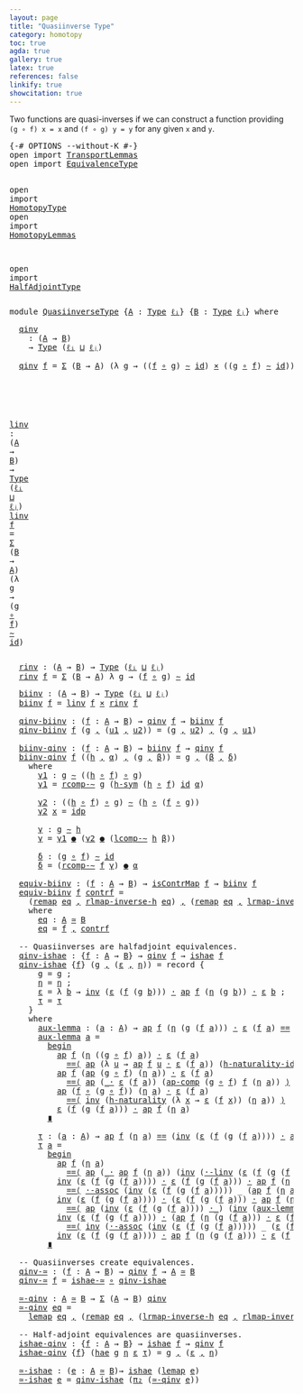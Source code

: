 ```yaml
---
layout: page
title: "Quasiinverse Type"
category: homotopy
toc: true
agda: true
gallery: true
latex: true
references: false
linkify: true
showcitation: true
---
```


Two functions are quasi-inverses if we can construct a function providing
`(g ∘ f) x = x` and `(f ∘ g) y = y` for any given `x` and `y`.

<div class="hide" >
<pre class="Agda">
<a id="338" class="Symbol">{-#</a> <a id="342" class="Keyword">OPTIONS</a> <a id="350" class="Pragma">--without-K</a> <a id="362" class="Symbol">#-}</a>
<a id="366" class="Keyword">open</a> <a id="371" class="Keyword">import</a> <a id="378" href="TransportLemmas.html" class="Module">TransportLemmas</a>
<a id="394" class="Keyword">open</a> <a id="399" class="Keyword">import</a> <a id="406" href="EquivalenceType.html" class="Module">EquivalenceType</a>

<a id="423" class="Keyword">open</a> <a id="428" class="Keyword">import</a> <a id="435" href="HomotopyType.html" class="Module">HomotopyType</a>
<a id="448" class="Keyword">open</a> <a id="453" class="Keyword">import</a> <a id="460" href="HomotopyLemmas.html" class="Module">HomotopyLemmas</a>


<a id="477" class="Keyword">open</a> <a id="482" class="Keyword">import</a> <a id="489" href="HalfAdjointType.html" class="Module">HalfAdjointType</a>
</pre>
</div>

<pre class="Agda">
<a id="537" class="Keyword">module</a> <a id="544" href="QuasiinverseType.html" class="Module">QuasiinverseType</a> <a id="561" class="Symbol">{</a><a id="562" href="QuasiinverseType.html#562" class="Bound">A</a> <a id="564" class="Symbol">:</a> <a id="566" href="Intro.html#1814" class="Function">Type</a> <a id="571" href="Intro.html#2256" class="Generalizable">ℓᵢ</a><a id="573" class="Symbol">}</a> <a id="575" class="Symbol">{</a><a id="576" href="QuasiinverseType.html#576" class="Bound">B</a> <a id="578" class="Symbol">:</a> <a id="580" href="Intro.html#1814" class="Function">Type</a> <a id="585" href="Intro.html#2259" class="Generalizable">ℓⱼ</a><a id="587" class="Symbol">}</a> <a id="589" class="Keyword">where</a>
</pre>

<pre class="Agda">
  <a id="qinv"></a><a id="622" href="QuasiinverseType.html#622" class="Function">qinv</a>
    <a id="631" class="Symbol">:</a> <a id="633" class="Symbol">(</a><a id="634" href="QuasiinverseType.html#562" class="Bound">A</a> <a id="636" class="Symbol">→</a> <a id="638" href="QuasiinverseType.html#576" class="Bound">B</a><a id="639" class="Symbol">)</a>
    <a id="645" class="Symbol">→</a> <a id="647" href="Intro.html#1814" class="Function">Type</a> <a id="652" class="Symbol">(</a><a id="653" href="QuasiinverseType.html#571" class="Bound">ℓᵢ</a> <a id="656" href="Agda.Primitive.html#657" class="Primitive Operator">⊔</a> <a id="658" href="QuasiinverseType.html#585" class="Bound">ℓⱼ</a><a id="660" class="Symbol">)</a>

  <a id="665" href="QuasiinverseType.html#622" class="Function">qinv</a> <a id="670" href="QuasiinverseType.html#670" class="Bound">f</a> <a id="672" class="Symbol">=</a> <a id="674" href="BasicTypes.html#1691" class="Function">Σ</a> <a id="676" class="Symbol">(</a><a id="677" href="QuasiinverseType.html#576" class="Bound">B</a> <a id="679" class="Symbol">→</a> <a id="681" href="QuasiinverseType.html#562" class="Bound">A</a><a id="682" class="Symbol">)</a> <a id="684" class="Symbol">(λ</a> <a id="687" href="QuasiinverseType.html#687" class="Bound">g</a> <a id="689" class="Symbol">→</a> <a id="691" class="Symbol">((</a><a id="693" href="QuasiinverseType.html#670" class="Bound">f</a> <a id="695" href="BasicFunctions.html#1027" class="Function Operator">∘</a> <a id="697" href="QuasiinverseType.html#687" class="Bound">g</a><a id="698" class="Symbol">)</a> <a id="700" href="HomotopyType.html#1024" class="Function Operator">∼</a> <a id="702" href="BasicFunctions.html#387" class="Function">id</a><a id="704" class="Symbol">)</a> <a id="706" href="BasicTypes.html#2150" class="Function Operator">×</a> <a id="708" class="Symbol">((</a><a id="710" href="QuasiinverseType.html#687" class="Bound">g</a> <a id="712" href="BasicFunctions.html#1027" class="Function Operator">∘</a> <a id="714" href="QuasiinverseType.html#670" class="Bound">f</a><a id="715" class="Symbol">)</a> <a id="717" href="HomotopyType.html#1024" class="Function Operator">∼</a> <a id="719" href="BasicFunctions.html#387" class="Function">id</a><a id="721" class="Symbol">))</a>
</pre>

<pre class="Agda"></pre><pre class="Agda"></pre><pre class="Agda">
 <a id="750" class="Bound"> </a><a id="linv"></a><a id="751" href="QuasiinverseType.html#751" class="Function">linv</a><a id="755" class="Function"> : (</a><a id="759" href="QuasiinverseType.html#562" class="Bound">A</a><a id="760" class="Bound"> </a><a id="761" class="Symbol">→</a> <a id="763" href="QuasiinverseType.html#576" class="Bound">B</a><a id="764" class="Symbol">)</a> <a id="766" class="Symbol">→</a> <a id="768" href="Intro.html#1814" class="Function">Type</a> <a id="773" class="Symbol">(</a><a id="774" href="QuasiinverseType.html#571" class="Bound">ℓᵢ</a> <a id="777" href="Agda.Primitive.html#657" class="Primitive Operator">⊔</a> <a id="779" href="QuasiinverseType.html#585" class="Bound">ℓⱼ</a><a id="781" class="Symbol">)</a>
  <a id="785" href="QuasiinverseType.html#751" class="Function">linv</a> <a id="790" href="QuasiinverseType.html#790" class="Bound">f</a> <a id="792" class="Symbol">=</a> <a id="794" href="BasicTypes.html#1691" class="Function">Σ</a> <a id="796" class="Symbol">(</a><a id="797" href="QuasiinverseType.html#576" class="Bound">B</a> <a id="799" class="Symbol">→</a> <a id="801" href="QuasiinverseType.html#562" class="Bound">A</a><a id="802" class="Symbol">)</a> <a id="804" class="Symbol">(λ</a> <a id="807" href="QuasiinverseType.html#807" class="Bound">g</a> <a id="809" class="Symbol">→</a> <a id="811" class="Symbol">(</a><a id="812" href="QuasiinverseType.html#807" class="Bound">g</a> <a id="814" href="BasicFunctions.html#1027" class="Function Operator">∘</a> <a id="816" href="QuasiinverseType.html#790" class="Bound">f</a><a id="817" class="Symbol">)</a> <a id="819" href="HomotopyType.html#1024" class="Function Operator">∼</a> <a id="821" href="BasicFunctions.html#387" class="Function">id</a><a id="823" class="Symbol">)</a>
</pre>

<pre class="Agda">
  <a id="rinv"></a><a id="852" href="QuasiinverseType.html#852" class="Function">rinv</a> <a id="857" class="Symbol">:</a> <a id="859" class="Symbol">(</a><a id="860" href="QuasiinverseType.html#562" class="Bound">A</a> <a id="862" class="Symbol">→</a> <a id="864" href="QuasiinverseType.html#576" class="Bound">B</a><a id="865" class="Symbol">)</a> <a id="867" class="Symbol">→</a> <a id="869" href="Intro.html#1814" class="Function">Type</a> <a id="874" class="Symbol">(</a><a id="875" href="QuasiinverseType.html#571" class="Bound">ℓᵢ</a> <a id="878" href="Agda.Primitive.html#657" class="Primitive Operator">⊔</a> <a id="880" href="QuasiinverseType.html#585" class="Bound">ℓⱼ</a><a id="882" class="Symbol">)</a>
  <a id="886" href="QuasiinverseType.html#852" class="Function">rinv</a> <a id="891" href="QuasiinverseType.html#891" class="Bound">f</a> <a id="893" class="Symbol">=</a> <a id="895" href="BasicTypes.html#1691" class="Function">Σ</a> <a id="897" class="Symbol">(</a><a id="898" href="QuasiinverseType.html#576" class="Bound">B</a> <a id="900" class="Symbol">→</a> <a id="902" href="QuasiinverseType.html#562" class="Bound">A</a><a id="903" class="Symbol">)</a> <a id="905" class="Symbol">λ</a> <a id="907" href="QuasiinverseType.html#907" class="Bound">g</a> <a id="909" class="Symbol">→</a> <a id="911" class="Symbol">(</a><a id="912" href="QuasiinverseType.html#891" class="Bound">f</a> <a id="914" href="BasicFunctions.html#1027" class="Function Operator">∘</a> <a id="916" href="QuasiinverseType.html#907" class="Bound">g</a><a id="917" class="Symbol">)</a> <a id="919" href="HomotopyType.html#1024" class="Function Operator">∼</a> <a id="921" href="BasicFunctions.html#387" class="Function">id</a>
</pre>

<pre class="Agda">
  <a id="biinv"></a><a id="951" href="QuasiinverseType.html#951" class="Function">biinv</a> <a id="957" class="Symbol">:</a> <a id="959" class="Symbol">(</a><a id="960" href="QuasiinverseType.html#562" class="Bound">A</a> <a id="962" class="Symbol">→</a> <a id="964" href="QuasiinverseType.html#576" class="Bound">B</a><a id="965" class="Symbol">)</a> <a id="967" class="Symbol">→</a> <a id="969" href="Intro.html#1814" class="Function">Type</a> <a id="974" class="Symbol">(</a><a id="975" href="QuasiinverseType.html#571" class="Bound">ℓᵢ</a> <a id="978" href="Agda.Primitive.html#657" class="Primitive Operator">⊔</a> <a id="980" href="QuasiinverseType.html#585" class="Bound">ℓⱼ</a><a id="982" class="Symbol">)</a>
  <a id="986" href="QuasiinverseType.html#951" class="Function">biinv</a> <a id="992" href="QuasiinverseType.html#992" class="Bound">f</a> <a id="994" class="Symbol">=</a> <a id="996" href="QuasiinverseType.html#751" class="Function">linv</a> <a id="1001" href="QuasiinverseType.html#992" class="Bound">f</a> <a id="1003" href="BasicTypes.html#2150" class="Function Operator">×</a> <a id="1005" href="QuasiinverseType.html#852" class="Function">rinv</a> <a id="1010" href="QuasiinverseType.html#992" class="Bound">f</a>

  <a id="qinv-biinv"></a><a id="1015" href="QuasiinverseType.html#1015" class="Function">qinv-biinv</a> <a id="1026" class="Symbol">:</a> <a id="1028" class="Symbol">(</a><a id="1029" href="QuasiinverseType.html#1029" class="Bound">f</a> <a id="1031" class="Symbol">:</a> <a id="1033" href="QuasiinverseType.html#562" class="Bound">A</a> <a id="1035" class="Symbol">→</a> <a id="1037" href="QuasiinverseType.html#576" class="Bound">B</a><a id="1038" class="Symbol">)</a> <a id="1040" class="Symbol">→</a> <a id="1042" href="QuasiinverseType.html#622" class="Function">qinv</a> <a id="1047" href="QuasiinverseType.html#1029" class="Bound">f</a> <a id="1049" class="Symbol">→</a> <a id="1051" href="QuasiinverseType.html#951" class="Function">biinv</a> <a id="1057" href="QuasiinverseType.html#1029" class="Bound">f</a>
  <a id="1061" href="QuasiinverseType.html#1015" class="Function">qinv-biinv</a> <a id="1072" href="QuasiinverseType.html#1072" class="Bound">f</a> <a id="1074" class="Symbol">(</a><a id="1075" href="QuasiinverseType.html#1075" class="Bound">g</a> <a id="1077" href="BasicTypes.html#1583" class="InductiveConstructor Operator">,</a> <a id="1079" class="Symbol">(</a><a id="1080" href="QuasiinverseType.html#1080" class="Bound">u1</a> <a id="1083" href="BasicTypes.html#1583" class="InductiveConstructor Operator">,</a> <a id="1085" href="QuasiinverseType.html#1085" class="Bound">u2</a><a id="1087" class="Symbol">))</a> <a id="1090" class="Symbol">=</a> <a id="1092" class="Symbol">(</a><a id="1093" href="QuasiinverseType.html#1075" class="Bound">g</a> <a id="1095" href="BasicTypes.html#1583" class="InductiveConstructor Operator">,</a> <a id="1097" href="QuasiinverseType.html#1085" class="Bound">u2</a><a id="1099" class="Symbol">)</a> <a id="1101" href="BasicTypes.html#1583" class="InductiveConstructor Operator">,</a> <a id="1103" class="Symbol">(</a><a id="1104" href="QuasiinverseType.html#1075" class="Bound">g</a> <a id="1106" href="BasicTypes.html#1583" class="InductiveConstructor Operator">,</a> <a id="1108" href="QuasiinverseType.html#1080" class="Bound">u1</a><a id="1110" class="Symbol">)</a>

  <a id="biinv-qinv"></a><a id="1115" href="QuasiinverseType.html#1115" class="Function">biinv-qinv</a> <a id="1126" class="Symbol">:</a> <a id="1128" class="Symbol">(</a><a id="1129" href="QuasiinverseType.html#1129" class="Bound">f</a> <a id="1131" class="Symbol">:</a> <a id="1133" href="QuasiinverseType.html#562" class="Bound">A</a> <a id="1135" class="Symbol">→</a> <a id="1137" href="QuasiinverseType.html#576" class="Bound">B</a><a id="1138" class="Symbol">)</a> <a id="1140" class="Symbol">→</a> <a id="1142" href="QuasiinverseType.html#951" class="Function">biinv</a> <a id="1148" href="QuasiinverseType.html#1129" class="Bound">f</a> <a id="1150" class="Symbol">→</a> <a id="1152" href="QuasiinverseType.html#622" class="Function">qinv</a> <a id="1157" href="QuasiinverseType.html#1129" class="Bound">f</a>
  <a id="1161" href="QuasiinverseType.html#1115" class="Function">biinv-qinv</a> <a id="1172" href="QuasiinverseType.html#1172" class="Bound">f</a> <a id="1174" class="Symbol">((</a><a id="1176" href="QuasiinverseType.html#1176" class="Bound">h</a> <a id="1178" href="BasicTypes.html#1583" class="InductiveConstructor Operator">,</a> <a id="1180" href="QuasiinverseType.html#1180" class="Bound">α</a><a id="1181" class="Symbol">)</a> <a id="1183" href="BasicTypes.html#1583" class="InductiveConstructor Operator">,</a> <a id="1185" class="Symbol">(</a><a id="1186" href="QuasiinverseType.html#1186" class="Bound">g</a> <a id="1188" href="BasicTypes.html#1583" class="InductiveConstructor Operator">,</a> <a id="1190" href="QuasiinverseType.html#1190" class="Bound">β</a><a id="1191" class="Symbol">))</a> <a id="1194" class="Symbol">=</a> <a id="1196" href="QuasiinverseType.html#1186" class="Bound">g</a> <a id="1198" href="BasicTypes.html#1583" class="InductiveConstructor Operator">,</a> <a id="1200" class="Symbol">(</a><a id="1201" href="QuasiinverseType.html#1190" class="Bound">β</a> <a id="1203" href="BasicTypes.html#1583" class="InductiveConstructor Operator">,</a> <a id="1205" href="QuasiinverseType.html#1408" class="Function">δ</a><a id="1206" class="Symbol">)</a>
    <a id="1212" class="Keyword">where</a>
      <a id="1224" href="QuasiinverseType.html#1224" class="Function">γ1</a> <a id="1227" class="Symbol">:</a> <a id="1229" href="QuasiinverseType.html#1186" class="Bound">g</a> <a id="1231" href="HomotopyType.html#1024" class="Function Operator">∼</a> <a id="1233" class="Symbol">((</a><a id="1235" href="QuasiinverseType.html#1176" class="Bound">h</a> <a id="1237" href="BasicFunctions.html#1027" class="Function Operator">∘</a> <a id="1239" href="QuasiinverseType.html#1172" class="Bound">f</a><a id="1240" class="Symbol">)</a> <a id="1242" href="BasicFunctions.html#1027" class="Function Operator">∘</a> <a id="1244" href="QuasiinverseType.html#1186" class="Bound">g</a><a id="1245" class="Symbol">)</a>
      <a id="1253" href="QuasiinverseType.html#1224" class="Function">γ1</a> <a id="1256" class="Symbol">=</a> <a id="1258" href="HomotopyLemmas.html#660" class="Function">rcomp-∼</a> <a id="1266" href="QuasiinverseType.html#1186" class="Bound">g</a> <a id="1268" class="Symbol">(</a><a id="1269" href="HomotopyType.html#1368" class="Function">h-sym</a> <a id="1275" class="Symbol">(</a><a id="1276" href="QuasiinverseType.html#1176" class="Bound">h</a> <a id="1278" href="BasicFunctions.html#1027" class="Function Operator">∘</a> <a id="1280" href="QuasiinverseType.html#1172" class="Bound">f</a><a id="1281" class="Symbol">)</a> <a id="1283" href="BasicFunctions.html#387" class="Function">id</a> <a id="1286" href="QuasiinverseType.html#1180" class="Bound">α</a><a id="1287" class="Symbol">)</a>

      <a id="1296" href="QuasiinverseType.html#1296" class="Function">γ2</a> <a id="1299" class="Symbol">:</a> <a id="1301" class="Symbol">((</a><a id="1303" href="QuasiinverseType.html#1176" class="Bound">h</a> <a id="1305" href="BasicFunctions.html#1027" class="Function Operator">∘</a> <a id="1307" href="QuasiinverseType.html#1172" class="Bound">f</a><a id="1308" class="Symbol">)</a> <a id="1310" href="BasicFunctions.html#1027" class="Function Operator">∘</a> <a id="1312" href="QuasiinverseType.html#1186" class="Bound">g</a><a id="1313" class="Symbol">)</a> <a id="1315" href="HomotopyType.html#1024" class="Function Operator">∼</a> <a id="1317" class="Symbol">(</a><a id="1318" href="QuasiinverseType.html#1176" class="Bound">h</a> <a id="1320" href="BasicFunctions.html#1027" class="Function Operator">∘</a> <a id="1322" class="Symbol">(</a><a id="1323" href="QuasiinverseType.html#1172" class="Bound">f</a> <a id="1325" href="BasicFunctions.html#1027" class="Function Operator">∘</a> <a id="1327" href="QuasiinverseType.html#1186" class="Bound">g</a><a id="1328" class="Symbol">))</a>
      <a id="1337" href="QuasiinverseType.html#1296" class="Function">γ2</a> <a id="1340" href="QuasiinverseType.html#1340" class="Bound">x</a> <a id="1342" class="Symbol">=</a> <a id="1344" href="BasicTypes.html#4350" class="InductiveConstructor">idp</a>

      <a id="1355" href="QuasiinverseType.html#1355" class="Function">γ</a> <a id="1357" class="Symbol">:</a> <a id="1359" href="QuasiinverseType.html#1186" class="Bound">g</a> <a id="1361" href="HomotopyType.html#1024" class="Function Operator">∼</a> <a id="1363" href="QuasiinverseType.html#1176" class="Bound">h</a>
      <a id="1371" href="QuasiinverseType.html#1355" class="Function">γ</a> <a id="1373" class="Symbol">=</a> <a id="1375" href="QuasiinverseType.html#1224" class="Function">γ1</a> <a id="1378" href="HomotopyType.html#1704" class="Function Operator">●</a> <a id="1380" class="Symbol">(</a><a id="1381" href="QuasiinverseType.html#1296" class="Function">γ2</a> <a id="1384" href="HomotopyType.html#1704" class="Function Operator">●</a> <a id="1386" class="Symbol">(</a><a id="1387" href="HomotopyLemmas.html#891" class="Function">lcomp-∼</a> <a id="1395" href="QuasiinverseType.html#1176" class="Bound">h</a> <a id="1397" href="QuasiinverseType.html#1190" class="Bound">β</a><a id="1398" class="Symbol">))</a>

      <a id="1408" href="QuasiinverseType.html#1408" class="Function">δ</a> <a id="1410" class="Symbol">:</a> <a id="1412" class="Symbol">(</a><a id="1413" href="QuasiinverseType.html#1186" class="Bound">g</a> <a id="1415" href="BasicFunctions.html#1027" class="Function Operator">∘</a> <a id="1417" href="QuasiinverseType.html#1172" class="Bound">f</a><a id="1418" class="Symbol">)</a> <a id="1420" href="HomotopyType.html#1024" class="Function Operator">∼</a> <a id="1422" href="BasicFunctions.html#387" class="Function">id</a>
      <a id="1431" href="QuasiinverseType.html#1408" class="Function">δ</a> <a id="1433" class="Symbol">=</a> <a id="1435" class="Symbol">(</a><a id="1436" href="HomotopyLemmas.html#660" class="Function">rcomp-∼</a> <a id="1444" href="QuasiinverseType.html#1172" class="Bound">f</a> <a id="1446" href="QuasiinverseType.html#1355" class="Function">γ</a><a id="1447" class="Symbol">)</a> <a id="1449" href="HomotopyType.html#1704" class="Function Operator">●</a> <a id="1451" href="QuasiinverseType.html#1180" class="Bound">α</a>

  <a id="equiv-biinv"></a><a id="1456" href="QuasiinverseType.html#1456" class="Function">equiv-biinv</a> <a id="1468" class="Symbol">:</a> <a id="1470" class="Symbol">(</a><a id="1471" href="QuasiinverseType.html#1471" class="Bound">f</a> <a id="1473" class="Symbol">:</a> <a id="1475" href="QuasiinverseType.html#562" class="Bound">A</a> <a id="1477" class="Symbol">→</a> <a id="1479" href="QuasiinverseType.html#576" class="Bound">B</a><a id="1480" class="Symbol">)</a> <a id="1482" class="Symbol">→</a> <a id="1484" href="EquivalenceType.html#586" class="Function">isContrMap</a> <a id="1495" href="QuasiinverseType.html#1471" class="Bound">f</a> <a id="1497" class="Symbol">→</a> <a id="1499" href="QuasiinverseType.html#951" class="Function">biinv</a> <a id="1505" href="QuasiinverseType.html#1471" class="Bound">f</a>
  <a id="1509" href="QuasiinverseType.html#1456" class="Function">equiv-biinv</a> <a id="1521" href="QuasiinverseType.html#1521" class="Bound">f</a> <a id="1523" href="QuasiinverseType.html#1523" class="Bound">contrf</a> <a id="1530" class="Symbol">=</a>
    <a id="1536" class="Symbol">(</a><a id="1537" href="EquivalenceType.html#1396" class="Function">remap</a> <a id="1543" href="QuasiinverseType.html#1618" class="Function">eq</a> <a id="1546" href="BasicTypes.html#1583" class="InductiveConstructor Operator">,</a> <a id="1548" href="EquivalenceType.html#2301" class="Function">rlmap-inverse-h</a> <a id="1564" href="QuasiinverseType.html#1618" class="Function">eq</a><a id="1566" class="Symbol">)</a> <a id="1568" href="BasicTypes.html#1583" class="InductiveConstructor Operator">,</a> <a id="1570" class="Symbol">(</a><a id="1571" href="EquivalenceType.html#1396" class="Function">remap</a> <a id="1577" href="QuasiinverseType.html#1618" class="Function">eq</a> <a id="1580" href="BasicTypes.html#1583" class="InductiveConstructor Operator">,</a> <a id="1582" href="EquivalenceType.html#2089" class="Function">lrmap-inverse-h</a> <a id="1598" href="QuasiinverseType.html#1618" class="Function">eq</a><a id="1600" class="Symbol">)</a>
    <a id="1606" class="Keyword">where</a>
      <a id="1618" href="QuasiinverseType.html#1618" class="Function">eq</a> <a id="1621" class="Symbol">:</a> <a id="1623" href="QuasiinverseType.html#562" class="Bound">A</a> <a id="1625" href="EquivalenceType.html#995" class="Function Operator">≃</a> <a id="1627" href="QuasiinverseType.html#576" class="Bound">B</a>
      <a id="1635" href="QuasiinverseType.html#1618" class="Function">eq</a> <a id="1638" class="Symbol">=</a> <a id="1640" href="QuasiinverseType.html#1521" class="Bound">f</a> <a id="1642" href="BasicTypes.html#1583" class="InductiveConstructor Operator">,</a> <a id="1644" href="QuasiinverseType.html#1523" class="Bound">contrf</a>

  <a id="1654" class="Comment">-- Quasiinverses are halfadjoint equivalences.</a>
  <a id="qinv-ishae"></a><a id="1703" href="QuasiinverseType.html#1703" class="Function">qinv-ishae</a> <a id="1714" class="Symbol">:</a> <a id="1716" class="Symbol">{</a><a id="1717" href="QuasiinverseType.html#1717" class="Bound">f</a> <a id="1719" class="Symbol">:</a> <a id="1721" href="QuasiinverseType.html#562" class="Bound">A</a> <a id="1723" class="Symbol">→</a> <a id="1725" href="QuasiinverseType.html#576" class="Bound">B</a><a id="1726" class="Symbol">}</a> <a id="1728" class="Symbol">→</a> <a id="1730" href="QuasiinverseType.html#622" class="Function">qinv</a> <a id="1735" href="QuasiinverseType.html#1717" class="Bound">f</a> <a id="1737" class="Symbol">→</a> <a id="1739" href="HalfAdjointType.html#775" class="Record">ishae</a> <a id="1745" href="QuasiinverseType.html#1717" class="Bound">f</a>
  <a id="1749" href="QuasiinverseType.html#1703" class="Function">qinv-ishae</a> <a id="1760" class="Symbol">{</a><a id="1761" href="QuasiinverseType.html#1761" class="Bound">f</a><a id="1762" class="Symbol">}</a> <a id="1764" class="Symbol">(</a><a id="1765" href="QuasiinverseType.html#1765" class="Bound">g</a> <a id="1767" href="BasicTypes.html#1583" class="InductiveConstructor Operator">,</a> <a id="1769" class="Symbol">(</a><a id="1770" href="QuasiinverseType.html#1770" class="Bound">ε</a> <a id="1772" href="BasicTypes.html#1583" class="InductiveConstructor Operator">,</a> <a id="1774" href="QuasiinverseType.html#1774" class="Bound">η</a><a id="1775" class="Symbol">))</a> <a id="1778" class="Symbol">=</a> <a id="1780" class="Keyword">record</a> <a id="1787" class="Symbol">{</a>
      <a id="1795" href="HalfAdjointType.html#852" class="Field">g</a> <a id="1797" class="Symbol">=</a> <a id="1799" href="QuasiinverseType.html#1765" class="Bound">g</a> <a id="1801" class="Symbol">;</a>
      <a id="1809" href="HalfAdjointType.html#868" class="Field">η</a> <a id="1811" class="Symbol">=</a> <a id="1813" href="QuasiinverseType.html#1774" class="Bound">η</a> <a id="1815" class="Symbol">;</a>
      <a id="1823" href="HalfAdjointType.html#891" class="Field">ε</a> <a id="1825" class="Symbol">=</a> <a id="1827" class="Symbol">λ</a> <a id="1829" href="QuasiinverseType.html#1829" class="Bound">b</a> <a id="1831" class="Symbol">→</a> <a id="1833" href="BasicFunctions.html#4161" class="Function">inv</a> <a id="1837" class="Symbol">(</a><a id="1838" href="QuasiinverseType.html#1770" class="Bound">ε</a> <a id="1840" class="Symbol">(</a><a id="1841" href="QuasiinverseType.html#1761" class="Bound">f</a> <a id="1843" class="Symbol">(</a><a id="1844" href="QuasiinverseType.html#1765" class="Bound">g</a> <a id="1846" href="QuasiinverseType.html#1829" class="Bound">b</a><a id="1847" class="Symbol">)))</a> <a id="1851" href="BasicFunctions.html#3904" class="Function Operator">·</a> <a id="1853" href="AlgebraOnPaths.html#400" class="Function">ap</a> <a id="1856" href="QuasiinverseType.html#1761" class="Bound">f</a> <a id="1858" class="Symbol">(</a><a id="1859" href="QuasiinverseType.html#1774" class="Bound">η</a> <a id="1861" class="Symbol">(</a><a id="1862" href="QuasiinverseType.html#1765" class="Bound">g</a> <a id="1864" href="QuasiinverseType.html#1829" class="Bound">b</a><a id="1865" class="Symbol">))</a> <a id="1868" href="BasicFunctions.html#3904" class="Function Operator">·</a> <a id="1870" href="QuasiinverseType.html#1770" class="Bound">ε</a> <a id="1872" href="QuasiinverseType.html#1829" class="Bound">b</a> <a id="1874" class="Symbol">;</a>
      <a id="1882" href="HalfAdjointType.html#914" class="Field">τ</a> <a id="1884" class="Symbol">=</a> <a id="1886" href="QuasiinverseType.html#2396" class="Function">τ</a>
    <a id="1892" class="Symbol">}</a>
    <a id="1898" class="Keyword">where</a>
      <a id="1910" href="QuasiinverseType.html#1910" class="Function">aux-lemma</a> <a id="1920" class="Symbol">:</a> <a id="1922" class="Symbol">(</a><a id="1923" href="QuasiinverseType.html#1923" class="Bound">a</a> <a id="1925" class="Symbol">:</a> <a id="1927" href="QuasiinverseType.html#562" class="Bound">A</a><a id="1928" class="Symbol">)</a> <a id="1930" class="Symbol">→</a> <a id="1932" href="AlgebraOnPaths.html#400" class="Function">ap</a> <a id="1935" href="QuasiinverseType.html#1761" class="Bound">f</a> <a id="1937" class="Symbol">(</a><a id="1938" href="QuasiinverseType.html#1774" class="Bound">η</a> <a id="1940" class="Symbol">(</a><a id="1941" href="QuasiinverseType.html#1765" class="Bound">g</a> <a id="1943" class="Symbol">(</a><a id="1944" href="QuasiinverseType.html#1761" class="Bound">f</a> <a id="1946" href="QuasiinverseType.html#1923" class="Bound">a</a><a id="1947" class="Symbol">)))</a> <a id="1951" href="BasicFunctions.html#3904" class="Function Operator">·</a> <a id="1953" href="QuasiinverseType.html#1770" class="Bound">ε</a> <a id="1955" class="Symbol">(</a><a id="1956" href="QuasiinverseType.html#1761" class="Bound">f</a> <a id="1958" href="QuasiinverseType.html#1923" class="Bound">a</a><a id="1959" class="Symbol">)</a> <a id="1961" href="BasicTypes.html#4295" class="Datatype Operator">==</a> <a id="1964" href="QuasiinverseType.html#1770" class="Bound">ε</a> <a id="1966" class="Symbol">(</a><a id="1967" href="QuasiinverseType.html#1761" class="Bound">f</a> <a id="1969" class="Symbol">(</a><a id="1970" href="QuasiinverseType.html#1765" class="Bound">g</a> <a id="1972" class="Symbol">(</a><a id="1973" href="QuasiinverseType.html#1761" class="Bound">f</a> <a id="1975" href="QuasiinverseType.html#1923" class="Bound">a</a><a id="1976" class="Symbol">)))</a> <a id="1980" href="BasicFunctions.html#3904" class="Function Operator">·</a> <a id="1982" href="AlgebraOnPaths.html#400" class="Function">ap</a> <a id="1985" href="QuasiinverseType.html#1761" class="Bound">f</a> <a id="1987" class="Symbol">(</a><a id="1988" href="QuasiinverseType.html#1774" class="Bound">η</a> <a id="1990" href="QuasiinverseType.html#1923" class="Bound">a</a><a id="1991" class="Symbol">)</a>
      <a id="1999" href="QuasiinverseType.html#1910" class="Function">aux-lemma</a> <a id="2009" href="QuasiinverseType.html#2009" class="Bound">a</a> <a id="2011" class="Symbol">=</a>
        <a id="2021" href="BasicFunctions.html#5369" class="Function Operator">begin</a>
          <a id="2037" href="AlgebraOnPaths.html#400" class="Function">ap</a> <a id="2040" href="QuasiinverseType.html#1761" class="Bound">f</a> <a id="2042" class="Symbol">(</a><a id="2043" href="QuasiinverseType.html#1774" class="Bound">η</a> <a id="2045" class="Symbol">((</a><a id="2047" href="QuasiinverseType.html#1765" class="Bound">g</a> <a id="2049" href="BasicFunctions.html#1027" class="Function Operator">∘</a> <a id="2051" href="QuasiinverseType.html#1761" class="Bound">f</a><a id="2052" class="Symbol">)</a> <a id="2054" href="QuasiinverseType.html#2009" class="Bound">a</a><a id="2055" class="Symbol">))</a> <a id="2058" href="BasicFunctions.html#3904" class="Function Operator">·</a> <a id="2060" href="QuasiinverseType.html#1770" class="Bound">ε</a> <a id="2062" class="Symbol">(</a><a id="2063" href="QuasiinverseType.html#1761" class="Bound">f</a> <a id="2065" href="QuasiinverseType.html#2009" class="Bound">a</a><a id="2066" class="Symbol">)</a>
            <a id="2080" href="BasicFunctions.html#5069" class="Function Operator">==⟨</a> <a id="2084" href="AlgebraOnPaths.html#400" class="Function">ap</a> <a id="2087" class="Symbol">(λ</a> <a id="2090" href="QuasiinverseType.html#2090" class="Bound">u</a> <a id="2092" class="Symbol">→</a> <a id="2094" href="AlgebraOnPaths.html#400" class="Function">ap</a> <a id="2097" href="QuasiinverseType.html#1761" class="Bound">f</a> <a id="2099" href="QuasiinverseType.html#2090" class="Bound">u</a> <a id="2101" href="BasicFunctions.html#3904" class="Function Operator">·</a> <a id="2103" href="QuasiinverseType.html#1770" class="Bound">ε</a> <a id="2105" class="Symbol">(</a><a id="2106" href="QuasiinverseType.html#1761" class="Bound">f</a> <a id="2108" href="QuasiinverseType.html#2009" class="Bound">a</a><a id="2109" class="Symbol">))</a> <a id="2112" class="Symbol">(</a><a id="2113" href="HomotopyLemmas.html#1633" class="Function">h-naturality-id</a> <a id="2129" href="QuasiinverseType.html#1774" class="Bound">η</a><a id="2130" class="Symbol">)</a> <a id="2132" href="BasicFunctions.html#5069" class="Function Operator">⟩</a>
          <a id="2144" href="AlgebraOnPaths.html#400" class="Function">ap</a> <a id="2147" href="QuasiinverseType.html#1761" class="Bound">f</a> <a id="2149" class="Symbol">(</a><a id="2150" href="AlgebraOnPaths.html#400" class="Function">ap</a> <a id="2153" class="Symbol">(</a><a id="2154" href="QuasiinverseType.html#1765" class="Bound">g</a> <a id="2156" href="BasicFunctions.html#1027" class="Function Operator">∘</a> <a id="2158" href="QuasiinverseType.html#1761" class="Bound">f</a><a id="2159" class="Symbol">)</a> <a id="2161" class="Symbol">(</a><a id="2162" href="QuasiinverseType.html#1774" class="Bound">η</a> <a id="2164" href="QuasiinverseType.html#2009" class="Bound">a</a><a id="2165" class="Symbol">))</a> <a id="2168" href="BasicFunctions.html#3904" class="Function Operator">·</a> <a id="2170" href="QuasiinverseType.html#1770" class="Bound">ε</a> <a id="2172" class="Symbol">(</a><a id="2173" href="QuasiinverseType.html#1761" class="Bound">f</a> <a id="2175" href="QuasiinverseType.html#2009" class="Bound">a</a><a id="2176" class="Symbol">)</a>
            <a id="2190" href="BasicFunctions.html#5069" class="Function Operator">==⟨</a> <a id="2194" href="AlgebraOnPaths.html#400" class="Function">ap</a> <a id="2197" class="Symbol">(</a><a id="2198" href="BasicFunctions.html#3904" class="Function Operator">_·</a> <a id="2201" href="QuasiinverseType.html#1770" class="Bound">ε</a> <a id="2203" class="Symbol">(</a><a id="2204" href="QuasiinverseType.html#1761" class="Bound">f</a> <a id="2206" href="QuasiinverseType.html#2009" class="Bound">a</a><a id="2207" class="Symbol">))</a> <a id="2210" class="Symbol">(</a><a id="2211" href="AlgebraOnPaths.html#1973" class="Function">ap-comp</a> <a id="2219" class="Symbol">(</a><a id="2220" href="QuasiinverseType.html#1765" class="Bound">g</a> <a id="2222" href="BasicFunctions.html#1027" class="Function Operator">∘</a> <a id="2224" href="QuasiinverseType.html#1761" class="Bound">f</a><a id="2225" class="Symbol">)</a> <a id="2227" href="QuasiinverseType.html#1761" class="Bound">f</a> <a id="2229" class="Symbol">(</a><a id="2230" href="QuasiinverseType.html#1774" class="Bound">η</a> <a id="2232" href="QuasiinverseType.html#2009" class="Bound">a</a><a id="2233" class="Symbol">))</a> <a id="2236" href="BasicFunctions.html#5069" class="Function Operator">⟩</a>
          <a id="2248" href="AlgebraOnPaths.html#400" class="Function">ap</a> <a id="2251" class="Symbol">(</a><a id="2252" href="QuasiinverseType.html#1761" class="Bound">f</a> <a id="2254" href="BasicFunctions.html#1027" class="Function Operator">∘</a> <a id="2256" class="Symbol">(</a><a id="2257" href="QuasiinverseType.html#1765" class="Bound">g</a> <a id="2259" href="BasicFunctions.html#1027" class="Function Operator">∘</a> <a id="2261" href="QuasiinverseType.html#1761" class="Bound">f</a><a id="2262" class="Symbol">))</a> <a id="2265" class="Symbol">(</a><a id="2266" href="QuasiinverseType.html#1774" class="Bound">η</a> <a id="2268" href="QuasiinverseType.html#2009" class="Bound">a</a><a id="2269" class="Symbol">)</a> <a id="2271" href="BasicFunctions.html#3904" class="Function Operator">·</a> <a id="2273" href="QuasiinverseType.html#1770" class="Bound">ε</a> <a id="2275" class="Symbol">(</a><a id="2276" href="QuasiinverseType.html#1761" class="Bound">f</a> <a id="2278" href="QuasiinverseType.html#2009" class="Bound">a</a><a id="2279" class="Symbol">)</a>
            <a id="2293" href="BasicFunctions.html#5069" class="Function Operator">==⟨</a> <a id="2297" href="BasicFunctions.html#4161" class="Function">inv</a> <a id="2301" class="Symbol">(</a><a id="2302" href="HomotopyLemmas.html#1302" class="Function">h-naturality</a> <a id="2315" class="Symbol">(λ</a> <a id="2318" href="QuasiinverseType.html#2318" class="Bound">x</a> <a id="2320" class="Symbol">→</a> <a id="2322" href="QuasiinverseType.html#1770" class="Bound">ε</a> <a id="2324" class="Symbol">(</a><a id="2325" href="QuasiinverseType.html#1761" class="Bound">f</a> <a id="2327" href="QuasiinverseType.html#2318" class="Bound">x</a><a id="2328" class="Symbol">))</a> <a id="2331" class="Symbol">(</a><a id="2332" href="QuasiinverseType.html#1774" class="Bound">η</a> <a id="2334" href="QuasiinverseType.html#2009" class="Bound">a</a><a id="2335" class="Symbol">))</a> <a id="2338" href="BasicFunctions.html#5069" class="Function Operator">⟩</a>
          <a id="2350" href="QuasiinverseType.html#1770" class="Bound">ε</a> <a id="2352" class="Symbol">(</a><a id="2353" href="QuasiinverseType.html#1761" class="Bound">f</a> <a id="2355" class="Symbol">(</a><a id="2356" href="QuasiinverseType.html#1765" class="Bound">g</a> <a id="2358" class="Symbol">(</a><a id="2359" href="QuasiinverseType.html#1761" class="Bound">f</a> <a id="2361" href="QuasiinverseType.html#2009" class="Bound">a</a><a id="2362" class="Symbol">)))</a> <a id="2366" href="BasicFunctions.html#3904" class="Function Operator">·</a> <a id="2368" href="AlgebraOnPaths.html#400" class="Function">ap</a> <a id="2371" href="QuasiinverseType.html#1761" class="Bound">f</a> <a id="2373" class="Symbol">(</a><a id="2374" href="QuasiinverseType.html#1774" class="Bound">η</a> <a id="2376" href="QuasiinverseType.html#2009" class="Bound">a</a><a id="2377" class="Symbol">)</a>
        <a id="2387" href="BasicFunctions.html#5252" class="Function Operator">∎</a>

      <a id="2396" href="QuasiinverseType.html#2396" class="Function">τ</a> <a id="2398" class="Symbol">:</a> <a id="2400" class="Symbol">(</a><a id="2401" href="QuasiinverseType.html#2401" class="Bound">a</a> <a id="2403" class="Symbol">:</a> <a id="2405" href="QuasiinverseType.html#562" class="Bound">A</a><a id="2406" class="Symbol">)</a> <a id="2408" class="Symbol">→</a> <a id="2410" href="AlgebraOnPaths.html#400" class="Function">ap</a> <a id="2413" href="QuasiinverseType.html#1761" class="Bound">f</a> <a id="2415" class="Symbol">(</a><a id="2416" href="QuasiinverseType.html#1774" class="Bound">η</a> <a id="2418" href="QuasiinverseType.html#2401" class="Bound">a</a><a id="2419" class="Symbol">)</a> <a id="2421" href="BasicTypes.html#4295" class="Datatype Operator">==</a> <a id="2424" class="Symbol">(</a><a id="2425" href="BasicFunctions.html#4161" class="Function">inv</a> <a id="2429" class="Symbol">(</a><a id="2430" href="QuasiinverseType.html#1770" class="Bound">ε</a> <a id="2432" class="Symbol">(</a><a id="2433" href="QuasiinverseType.html#1761" class="Bound">f</a> <a id="2435" class="Symbol">(</a><a id="2436" href="QuasiinverseType.html#1765" class="Bound">g</a> <a id="2438" class="Symbol">(</a><a id="2439" href="QuasiinverseType.html#1761" class="Bound">f</a> <a id="2441" href="QuasiinverseType.html#2401" class="Bound">a</a><a id="2442" class="Symbol">))))</a> <a id="2447" href="BasicFunctions.html#3904" class="Function Operator">·</a> <a id="2449" href="AlgebraOnPaths.html#400" class="Function">ap</a> <a id="2452" href="QuasiinverseType.html#1761" class="Bound">f</a> <a id="2454" class="Symbol">(</a><a id="2455" href="QuasiinverseType.html#1774" class="Bound">η</a> <a id="2457" class="Symbol">(</a><a id="2458" href="QuasiinverseType.html#1765" class="Bound">g</a> <a id="2460" class="Symbol">(</a><a id="2461" href="QuasiinverseType.html#1761" class="Bound">f</a> <a id="2463" href="QuasiinverseType.html#2401" class="Bound">a</a><a id="2464" class="Symbol">)))</a> <a id="2468" href="BasicFunctions.html#3904" class="Function Operator">·</a> <a id="2470" href="QuasiinverseType.html#1770" class="Bound">ε</a> <a id="2472" class="Symbol">(</a><a id="2473" href="QuasiinverseType.html#1761" class="Bound">f</a> <a id="2475" href="QuasiinverseType.html#2401" class="Bound">a</a><a id="2476" class="Symbol">))</a>
      <a id="2485" href="QuasiinverseType.html#2396" class="Function">τ</a> <a id="2487" href="QuasiinverseType.html#2487" class="Bound">a</a> <a id="2489" class="Symbol">=</a>
        <a id="2499" href="BasicFunctions.html#5369" class="Function Operator">begin</a>
          <a id="2515" href="AlgebraOnPaths.html#400" class="Function">ap</a> <a id="2518" href="QuasiinverseType.html#1761" class="Bound">f</a> <a id="2520" class="Symbol">(</a><a id="2521" href="QuasiinverseType.html#1774" class="Bound">η</a> <a id="2523" href="QuasiinverseType.html#2487" class="Bound">a</a><a id="2524" class="Symbol">)</a>
            <a id="2538" href="BasicFunctions.html#5069" class="Function Operator">==⟨</a> <a id="2542" href="AlgebraOnPaths.html#400" class="Function">ap</a> <a id="2545" class="Symbol">(</a><a id="2546" href="BasicFunctions.html#3904" class="Function Operator">_·</a> <a id="2549" href="AlgebraOnPaths.html#400" class="Function">ap</a> <a id="2552" href="QuasiinverseType.html#1761" class="Bound">f</a> <a id="2554" class="Symbol">(</a><a id="2555" href="QuasiinverseType.html#1774" class="Bound">η</a> <a id="2557" href="QuasiinverseType.html#2487" class="Bound">a</a><a id="2558" class="Symbol">))</a> <a id="2561" class="Symbol">(</a><a id="2562" href="BasicFunctions.html#4161" class="Function">inv</a> <a id="2566" class="Symbol">(</a><a id="2567" href="AlgebraOnPaths.html#3003" class="Function">·-linv</a> <a id="2574" class="Symbol">(</a><a id="2575" href="QuasiinverseType.html#1770" class="Bound">ε</a> <a id="2577" class="Symbol">(</a><a id="2578" href="QuasiinverseType.html#1761" class="Bound">f</a> <a id="2580" class="Symbol">(</a><a id="2581" href="QuasiinverseType.html#1765" class="Bound">g</a> <a id="2583" class="Symbol">(</a><a id="2584" href="QuasiinverseType.html#1761" class="Bound">f</a> <a id="2586" href="QuasiinverseType.html#2487" class="Bound">a</a><a id="2587" class="Symbol">))))))</a> <a id="2594" href="BasicFunctions.html#5069" class="Function Operator">⟩</a>
          <a id="2606" href="BasicFunctions.html#4161" class="Function">inv</a> <a id="2610" class="Symbol">(</a><a id="2611" href="QuasiinverseType.html#1770" class="Bound">ε</a> <a id="2613" class="Symbol">(</a><a id="2614" href="QuasiinverseType.html#1761" class="Bound">f</a> <a id="2616" class="Symbol">(</a><a id="2617" href="QuasiinverseType.html#1765" class="Bound">g</a> <a id="2619" class="Symbol">(</a><a id="2620" href="QuasiinverseType.html#1761" class="Bound">f</a> <a id="2622" href="QuasiinverseType.html#2487" class="Bound">a</a><a id="2623" class="Symbol">))))</a> <a id="2628" href="BasicFunctions.html#3904" class="Function Operator">·</a> <a id="2630" href="QuasiinverseType.html#1770" class="Bound">ε</a> <a id="2632" class="Symbol">(</a><a id="2633" href="QuasiinverseType.html#1761" class="Bound">f</a> <a id="2635" class="Symbol">(</a><a id="2636" href="QuasiinverseType.html#1765" class="Bound">g</a> <a id="2638" class="Symbol">(</a><a id="2639" href="QuasiinverseType.html#1761" class="Bound">f</a> <a id="2641" href="QuasiinverseType.html#2487" class="Bound">a</a><a id="2642" class="Symbol">)))</a> <a id="2646" href="BasicFunctions.html#3904" class="Function Operator">·</a> <a id="2648" href="AlgebraOnPaths.html#400" class="Function">ap</a> <a id="2651" href="QuasiinverseType.html#1761" class="Bound">f</a> <a id="2653" class="Symbol">(</a><a id="2654" href="QuasiinverseType.html#1774" class="Bound">η</a> <a id="2656" href="QuasiinverseType.html#2487" class="Bound">a</a><a id="2657" class="Symbol">)</a>
            <a id="2671" href="BasicFunctions.html#5069" class="Function Operator">==⟨</a> <a id="2675" href="AlgebraOnPaths.html#3543" class="Function">·-assoc</a> <a id="2683" class="Symbol">(</a><a id="2684" href="BasicFunctions.html#4161" class="Function">inv</a> <a id="2688" class="Symbol">(</a><a id="2689" href="QuasiinverseType.html#1770" class="Bound">ε</a> <a id="2691" class="Symbol">(</a><a id="2692" href="QuasiinverseType.html#1761" class="Bound">f</a> <a id="2694" class="Symbol">(</a><a id="2695" href="QuasiinverseType.html#1765" class="Bound">g</a> <a id="2697" class="Symbol">(</a><a id="2698" href="QuasiinverseType.html#1761" class="Bound">f</a> <a id="2700" href="QuasiinverseType.html#2487" class="Bound">a</a><a id="2701" class="Symbol">)))))</a> <a id="2707" class="Symbol">_</a> <a id="2709" class="Symbol">(</a><a id="2710" href="AlgebraOnPaths.html#400" class="Function">ap</a> <a id="2713" href="QuasiinverseType.html#1761" class="Bound">f</a> <a id="2715" class="Symbol">(</a><a id="2716" href="QuasiinverseType.html#1774" class="Bound">η</a> <a id="2718" href="QuasiinverseType.html#2487" class="Bound">a</a><a id="2719" class="Symbol">))</a> <a id="2722" href="BasicFunctions.html#5069" class="Function Operator">⟩</a>
          <a id="2734" href="BasicFunctions.html#4161" class="Function">inv</a> <a id="2738" class="Symbol">(</a><a id="2739" href="QuasiinverseType.html#1770" class="Bound">ε</a> <a id="2741" class="Symbol">(</a><a id="2742" href="QuasiinverseType.html#1761" class="Bound">f</a> <a id="2744" class="Symbol">(</a><a id="2745" href="QuasiinverseType.html#1765" class="Bound">g</a> <a id="2747" class="Symbol">(</a><a id="2748" href="QuasiinverseType.html#1761" class="Bound">f</a> <a id="2750" href="QuasiinverseType.html#2487" class="Bound">a</a><a id="2751" class="Symbol">))))</a> <a id="2756" href="BasicFunctions.html#3904" class="Function Operator">·</a> <a id="2758" class="Symbol">(</a><a id="2759" href="QuasiinverseType.html#1770" class="Bound">ε</a> <a id="2761" class="Symbol">(</a><a id="2762" href="QuasiinverseType.html#1761" class="Bound">f</a> <a id="2764" class="Symbol">(</a><a id="2765" href="QuasiinverseType.html#1765" class="Bound">g</a> <a id="2767" class="Symbol">(</a><a id="2768" href="QuasiinverseType.html#1761" class="Bound">f</a> <a id="2770" href="QuasiinverseType.html#2487" class="Bound">a</a><a id="2771" class="Symbol">)))</a> <a id="2775" href="BasicFunctions.html#3904" class="Function Operator">·</a> <a id="2777" href="AlgebraOnPaths.html#400" class="Function">ap</a> <a id="2780" href="QuasiinverseType.html#1761" class="Bound">f</a> <a id="2782" class="Symbol">(</a><a id="2783" href="QuasiinverseType.html#1774" class="Bound">η</a> <a id="2785" href="QuasiinverseType.html#2487" class="Bound">a</a><a id="2786" class="Symbol">))</a>
            <a id="2801" href="BasicFunctions.html#5069" class="Function Operator">==⟨</a> <a id="2805" href="AlgebraOnPaths.html#400" class="Function">ap</a> <a id="2808" class="Symbol">(</a><a id="2809" href="BasicFunctions.html#4161" class="Function">inv</a> <a id="2813" class="Symbol">(</a><a id="2814" href="QuasiinverseType.html#1770" class="Bound">ε</a> <a id="2816" class="Symbol">(</a><a id="2817" href="QuasiinverseType.html#1761" class="Bound">f</a> <a id="2819" class="Symbol">(</a><a id="2820" href="QuasiinverseType.html#1765" class="Bound">g</a> <a id="2822" class="Symbol">(</a><a id="2823" href="QuasiinverseType.html#1761" class="Bound">f</a> <a id="2825" href="QuasiinverseType.html#2487" class="Bound">a</a><a id="2826" class="Symbol">))))</a> <a id="2831" href="BasicFunctions.html#3904" class="Function Operator">·_</a><a id="2833" class="Symbol">)</a> <a id="2835" class="Symbol">(</a><a id="2836" href="BasicFunctions.html#4161" class="Function">inv</a> <a id="2840" class="Symbol">(</a><a id="2841" href="QuasiinverseType.html#1910" class="Function">aux-lemma</a> <a id="2851" href="QuasiinverseType.html#2487" class="Bound">a</a><a id="2852" class="Symbol">))</a> <a id="2855" href="BasicFunctions.html#5069" class="Function Operator">⟩</a>
          <a id="2867" href="BasicFunctions.html#4161" class="Function">inv</a> <a id="2871" class="Symbol">(</a><a id="2872" href="QuasiinverseType.html#1770" class="Bound">ε</a> <a id="2874" class="Symbol">(</a><a id="2875" href="QuasiinverseType.html#1761" class="Bound">f</a> <a id="2877" class="Symbol">(</a><a id="2878" href="QuasiinverseType.html#1765" class="Bound">g</a> <a id="2880" class="Symbol">(</a><a id="2881" href="QuasiinverseType.html#1761" class="Bound">f</a> <a id="2883" href="QuasiinverseType.html#2487" class="Bound">a</a><a id="2884" class="Symbol">))))</a> <a id="2889" href="BasicFunctions.html#3904" class="Function Operator">·</a> <a id="2891" class="Symbol">(</a><a id="2892" href="AlgebraOnPaths.html#400" class="Function">ap</a> <a id="2895" href="QuasiinverseType.html#1761" class="Bound">f</a> <a id="2897" class="Symbol">(</a><a id="2898" href="QuasiinverseType.html#1774" class="Bound">η</a> <a id="2900" class="Symbol">(</a><a id="2901" href="QuasiinverseType.html#1765" class="Bound">g</a> <a id="2903" class="Symbol">(</a><a id="2904" href="QuasiinverseType.html#1761" class="Bound">f</a> <a id="2906" href="QuasiinverseType.html#2487" class="Bound">a</a><a id="2907" class="Symbol">)))</a> <a id="2911" href="BasicFunctions.html#3904" class="Function Operator">·</a> <a id="2913" href="QuasiinverseType.html#1770" class="Bound">ε</a> <a id="2915" class="Symbol">(</a><a id="2916" href="QuasiinverseType.html#1761" class="Bound">f</a> <a id="2918" href="QuasiinverseType.html#2487" class="Bound">a</a><a id="2919" class="Symbol">))</a>
            <a id="2934" href="BasicFunctions.html#5069" class="Function Operator">==⟨</a> <a id="2938" href="BasicFunctions.html#4161" class="Function">inv</a> <a id="2942" class="Symbol">(</a><a id="2943" href="AlgebraOnPaths.html#3543" class="Function">·-assoc</a> <a id="2951" class="Symbol">(</a><a id="2952" href="BasicFunctions.html#4161" class="Function">inv</a> <a id="2956" class="Symbol">(</a><a id="2957" href="QuasiinverseType.html#1770" class="Bound">ε</a> <a id="2959" class="Symbol">(</a><a id="2960" href="QuasiinverseType.html#1761" class="Bound">f</a> <a id="2962" class="Symbol">(</a><a id="2963" href="QuasiinverseType.html#1765" class="Bound">g</a> <a id="2965" class="Symbol">(</a><a id="2966" href="QuasiinverseType.html#1761" class="Bound">f</a> <a id="2968" href="QuasiinverseType.html#2487" class="Bound">a</a><a id="2969" class="Symbol">)))))</a> <a id="2975" class="Symbol">_</a> <a id="2977" class="Symbol">(</a><a id="2978" href="QuasiinverseType.html#1770" class="Bound">ε</a> <a id="2980" class="Symbol">(</a><a id="2981" href="QuasiinverseType.html#1761" class="Bound">f</a> <a id="2983" href="QuasiinverseType.html#2487" class="Bound">a</a><a id="2984" class="Symbol">)))</a> <a id="2988" href="BasicFunctions.html#5069" class="Function Operator">⟩</a>
          <a id="3000" href="BasicFunctions.html#4161" class="Function">inv</a> <a id="3004" class="Symbol">(</a><a id="3005" href="QuasiinverseType.html#1770" class="Bound">ε</a> <a id="3007" class="Symbol">(</a><a id="3008" href="QuasiinverseType.html#1761" class="Bound">f</a> <a id="3010" class="Symbol">(</a><a id="3011" href="QuasiinverseType.html#1765" class="Bound">g</a> <a id="3013" class="Symbol">(</a><a id="3014" href="QuasiinverseType.html#1761" class="Bound">f</a> <a id="3016" href="QuasiinverseType.html#2487" class="Bound">a</a><a id="3017" class="Symbol">))))</a> <a id="3022" href="BasicFunctions.html#3904" class="Function Operator">·</a> <a id="3024" href="AlgebraOnPaths.html#400" class="Function">ap</a> <a id="3027" href="QuasiinverseType.html#1761" class="Bound">f</a> <a id="3029" class="Symbol">(</a><a id="3030" href="QuasiinverseType.html#1774" class="Bound">η</a> <a id="3032" class="Symbol">(</a><a id="3033" href="QuasiinverseType.html#1765" class="Bound">g</a> <a id="3035" class="Symbol">(</a><a id="3036" href="QuasiinverseType.html#1761" class="Bound">f</a> <a id="3038" href="QuasiinverseType.html#2487" class="Bound">a</a><a id="3039" class="Symbol">)))</a> <a id="3043" href="BasicFunctions.html#3904" class="Function Operator">·</a> <a id="3045" href="QuasiinverseType.html#1770" class="Bound">ε</a> <a id="3047" class="Symbol">(</a><a id="3048" href="QuasiinverseType.html#1761" class="Bound">f</a> <a id="3050" href="QuasiinverseType.html#2487" class="Bound">a</a><a id="3051" class="Symbol">)</a>
        <a id="3061" href="BasicFunctions.html#5252" class="Function Operator">∎</a>

  <a id="3066" class="Comment">-- Quasiinverses create equivalences.</a>
  <a id="qinv-≃"></a><a id="3106" href="QuasiinverseType.html#3106" class="Function">qinv-≃</a> <a id="3113" class="Symbol">:</a> <a id="3115" class="Symbol">(</a><a id="3116" href="QuasiinverseType.html#3116" class="Bound">f</a> <a id="3118" class="Symbol">:</a> <a id="3120" href="QuasiinverseType.html#562" class="Bound">A</a> <a id="3122" class="Symbol">→</a> <a id="3124" href="QuasiinverseType.html#576" class="Bound">B</a><a id="3125" class="Symbol">)</a> <a id="3127" class="Symbol">→</a> <a id="3129" href="QuasiinverseType.html#622" class="Function">qinv</a> <a id="3134" href="QuasiinverseType.html#3116" class="Bound">f</a> <a id="3136" class="Symbol">→</a> <a id="3138" href="QuasiinverseType.html#562" class="Bound">A</a> <a id="3140" href="EquivalenceType.html#995" class="Function Operator">≃</a> <a id="3142" href="QuasiinverseType.html#576" class="Bound">B</a>
  <a id="3146" href="QuasiinverseType.html#3106" class="Function">qinv-≃</a> <a id="3153" href="QuasiinverseType.html#3153" class="Bound">f</a> <a id="3155" class="Symbol">=</a> <a id="3157" href="HalfAdjointType.html#3249" class="Function">ishae-≃</a> <a id="3165" href="BasicFunctions.html#1027" class="Function Operator">∘</a> <a id="3167" href="QuasiinverseType.html#1703" class="Function">qinv-ishae</a>

  <a id="≃-qinv"></a><a id="3181" href="QuasiinverseType.html#3181" class="Function">≃-qinv</a> <a id="3188" class="Symbol">:</a> <a id="3190" href="QuasiinverseType.html#562" class="Bound">A</a> <a id="3192" href="EquivalenceType.html#995" class="Function Operator">≃</a> <a id="3194" href="QuasiinverseType.html#576" class="Bound">B</a> <a id="3196" class="Symbol">→</a> <a id="3198" href="BasicTypes.html#1691" class="Function">Σ</a> <a id="3200" class="Symbol">(</a><a id="3201" href="QuasiinverseType.html#562" class="Bound">A</a> <a id="3203" class="Symbol">→</a> <a id="3205" href="QuasiinverseType.html#576" class="Bound">B</a><a id="3206" class="Symbol">)</a> <a id="3208" href="QuasiinverseType.html#622" class="Function">qinv</a>
  <a id="3215" href="QuasiinverseType.html#3181" class="Function">≃-qinv</a> <a id="3222" href="QuasiinverseType.html#3222" class="Bound">eq</a> <a id="3225" class="Symbol">=</a>
    <a id="3231" href="EquivalenceType.html#1186" class="Function">lemap</a> <a id="3237" href="QuasiinverseType.html#3222" class="Bound">eq</a> <a id="3240" href="BasicTypes.html#1583" class="InductiveConstructor Operator">,</a> <a id="3242" class="Symbol">(</a><a id="3243" href="EquivalenceType.html#1396" class="Function">remap</a> <a id="3249" href="QuasiinverseType.html#3222" class="Bound">eq</a> <a id="3252" href="BasicTypes.html#1583" class="InductiveConstructor Operator">,</a> <a id="3254" class="Symbol">(</a><a id="3255" href="EquivalenceType.html#2089" class="Function">lrmap-inverse-h</a> <a id="3271" href="QuasiinverseType.html#3222" class="Bound">eq</a> <a id="3274" href="BasicTypes.html#1583" class="InductiveConstructor Operator">,</a> <a id="3276" href="EquivalenceType.html#2301" class="Function">rlmap-inverse-h</a> <a id="3292" href="QuasiinverseType.html#3222" class="Bound">eq</a><a id="3294" class="Symbol">))</a>

  <a id="3300" class="Comment">-- Half-adjoint equivalences are quasiinverses.</a>
  <a id="ishae-qinv"></a><a id="3350" href="QuasiinverseType.html#3350" class="Function">ishae-qinv</a> <a id="3361" class="Symbol">:</a> <a id="3363" class="Symbol">{</a><a id="3364" href="QuasiinverseType.html#3364" class="Bound">f</a> <a id="3366" class="Symbol">:</a> <a id="3368" href="QuasiinverseType.html#562" class="Bound">A</a> <a id="3370" class="Symbol">→</a> <a id="3372" href="QuasiinverseType.html#576" class="Bound">B</a><a id="3373" class="Symbol">}</a> <a id="3375" class="Symbol">→</a> <a id="3377" href="HalfAdjointType.html#775" class="Record">ishae</a> <a id="3383" href="QuasiinverseType.html#3364" class="Bound">f</a> <a id="3385" class="Symbol">→</a> <a id="3387" href="QuasiinverseType.html#622" class="Function">qinv</a> <a id="3392" href="QuasiinverseType.html#3364" class="Bound">f</a>
  <a id="3396" href="QuasiinverseType.html#3350" class="Function">ishae-qinv</a> <a id="3407" class="Symbol">{</a><a id="3408" href="QuasiinverseType.html#3408" class="Bound">f</a><a id="3409" class="Symbol">}</a> <a id="3411" class="Symbol">(</a><a id="3412" href="HalfAdjointType.html#832" class="InductiveConstructor">hae</a> <a id="3416" href="QuasiinverseType.html#3416" class="Bound">g</a> <a id="3418" href="QuasiinverseType.html#3418" class="Bound">η</a> <a id="3420" href="QuasiinverseType.html#3420" class="Bound">ε</a> <a id="3422" href="QuasiinverseType.html#3422" class="Bound">τ</a><a id="3423" class="Symbol">)</a> <a id="3425" class="Symbol">=</a> <a id="3427" href="QuasiinverseType.html#3416" class="Bound">g</a> <a id="3429" href="BasicTypes.html#1583" class="InductiveConstructor Operator">,</a> <a id="3431" class="Symbol">(</a><a id="3432" href="QuasiinverseType.html#3420" class="Bound">ε</a> <a id="3434" href="BasicTypes.html#1583" class="InductiveConstructor Operator">,</a> <a id="3436" href="QuasiinverseType.html#3418" class="Bound">η</a><a id="3437" class="Symbol">)</a>

  <a id="≃-ishae"></a><a id="3442" href="QuasiinverseType.html#3442" class="Function">≃-ishae</a> <a id="3450" class="Symbol">:</a> <a id="3452" class="Symbol">(</a><a id="3453" href="QuasiinverseType.html#3453" class="Bound">e</a> <a id="3455" class="Symbol">:</a> <a id="3457" href="QuasiinverseType.html#562" class="Bound">A</a> <a id="3459" href="EquivalenceType.html#995" class="Function Operator">≃</a> <a id="3461" href="QuasiinverseType.html#576" class="Bound">B</a><a id="3462" class="Symbol">)→</a> <a id="3465" href="HalfAdjointType.html#775" class="Record">ishae</a> <a id="3471" class="Symbol">(</a><a id="3472" href="EquivalenceType.html#1186" class="Function">lemap</a> <a id="3478" href="QuasiinverseType.html#3453" class="Bound">e</a><a id="3479" class="Symbol">)</a>
  <a id="3483" href="QuasiinverseType.html#3442" class="Function">≃-ishae</a> <a id="3491" href="QuasiinverseType.html#3491" class="Bound">e</a> <a id="3493" class="Symbol">=</a> <a id="3495" href="QuasiinverseType.html#1703" class="Function">qinv-ishae</a> <a id="3506" class="Symbol">(</a><a id="3507" href="BasicTypes.html#1610" class="Field">π₂</a> <a id="3510" class="Symbol">(</a><a id="3511" href="QuasiinverseType.html#3181" class="Function">≃-qinv</a> <a id="3518" href="QuasiinverseType.html#3491" class="Bound">e</a><a id="3519" class="Symbol">))</a>
</pre>
